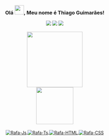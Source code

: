 ### <div align="center"> Olá <img src="https://raw.githubusercontent.com/kaueMarques/kaueMarques/master/hi.gif" height="30px">, Meu nome é Thiago Guimarães! </div>

<div align="center"> 
  </a>
  <a href="https://www.instagram.com/thiago.mg13/" target="_blank"><img src="https://img.shields.io/badge/-Instagram-%23E4405F?style=for-the-badge&logo=instagram&logoColor=white" target="_blank"></a>
  <a href = "mailto:bl4ydk92322@gmail.com"><img src="https://img.shields.io/badge/-Gmail-%23333?style=for-the-badge&logo=gmail&logoColor=white" target="_blank"></a>
  <a href="https://www.linkedin.com/in/thiago-guimar%C3%A3es-/" target="_blank"><img src="https://img.shields.io/badge/-LinkedIn-%230077B5?style=for-the-badge&logo=linkedin&logoColor=white" target="_blank"></a>
</div>

<div align="center">
<a href="hhtps://beacons.ai/thiaagoguimaraes">
<br>
 <img height="180cm" src="https://github-readme-stats.vercel.app/api?username=thiaagoguimaraes&show_icons=true&theme=highcontrast"/>
  <br/>
 <img height="120cm" src="https://github-readme-stats.vercel.app/api/top-langs/?username=thiaagoguimaraes&layout=compact&langs_count=7&theme=highcontrast"/>

</div>
<div align="center" style="display: inline_block"><br>
  <img align="center" alt="Rafa-Js"  src="https://img.shields.io/badge/JavaScript-F7DF1E?style=for-the-badge&logo=javascript&logoColor=black">
  <img align="center" alt="Rafa-Ts"  src="https://img.shields.io/badge/TypeScript-007ACC?style=for-the-badge&logo=typescript&logoColor=white">
  <img align="center" alt="Rafa-HTML" src="https://img.shields.io/badge/HTML5-E34F26?style=for-the-badge&logo=html5&logoColor=white">
  <img align="center" alt="Rafa-CSS"  src="https://img.shields.io/badge/CSS3-1572B6?style=for-the-badge&logo=css3&logoColor=white">
</div>
 
